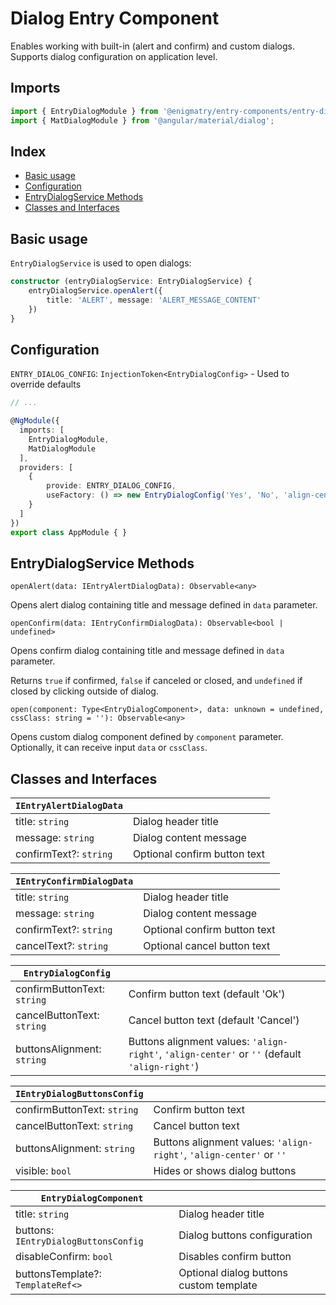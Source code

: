 # Dialog Entry Component

Enables working with built-in (alert and confirm) and custom dialogs. Supports dialog configuration on application level.

## Imports

```ts
import { EntryDialogModule } from '@enigmatry/entry-components/entry-dialog';
import { MatDialogModule } from '@angular/material/dialog';
```

## Index

* [Basic usage](#basic-usage)
* [Configuration](#configuration)
* [EntryDialogService Methods](#entrydialogservice-methods)
* [Classes and Interfaces](#classes-and-interfaces)

## Basic usage

`EntryDialogService` is used to open dialogs:

```ts
constructor (entryDialogService: EntryDialogService) {
    entryDialogService.openAlert({
        title: 'ALERT', message: 'ALERT_MESSAGE_CONTENT'
    })
}
```

## Configuration

`ENTRY_DIALOG_CONFIG`: `InjectionToken<EntryDialogConfig>` - Used to override defaults

```ts
// ...

@NgModule({
  imports: [
    EntryDialogModule,
    MatDialogModule
  ],
  providers: [
    {
        provide: ENTRY_DIALOG_CONFIG,
        useFactory: () => new EntryDialogConfig('Yes', 'No', 'align-center')
    }
  ]
})
export class AppModule { }
```

## EntryDialogService Methods

`openAlert(data: IEntryAlertDialogData): Observable<any>`

Opens alert dialog containing title and message defined in `data` parameter.

`openConfirm(data: IEntryConfirmDialogData): Observable<bool | undefined>`

Opens confirm dialog containing title and message defined in `data` parameter.

Returns `true` if confirmed, `false` if canceled or closed, and `undefined` if closed by clicking outside of dialog.

`open(component: Type<EntryDialogComponent>, data: unknown = undefined, cssClass: string = ''): Observable<any>`

Opens custom dialog component defined by `component` parameter. Optionally, it can receive input `data` or `cssClass`.

## Classes and Interfaces

| `IEntryAlertDialogData` |  |
| - | - |
| title: `string` | Dialog header title |
| message: `string` | Dialog content message |
| confirmText?: `string` | Optional confirm button text |

| `IEntryConfirmDialogData` |  |
| - | - |
| title: `string` | Dialog header title |
| message: `string` | Dialog content message |
| confirmText?: `string` | Optional confirm button text |
| cancelText?: `string` | Optional cancel button text |

| `EntryDialogConfig` |  |
| - | - |
| confirmButtonText: `string` | Confirm button text (default 'Ok') |
| cancelButtonText: `string` | Cancel button text (default 'Cancel') |
| buttonsAlignment: `string` | Buttons alignment values: `'align-right'`, `'align-center'` or `''` (default `'align-right'`) |

| `IEntryDialogButtonsConfig` |  |
| - | - |
| confirmButtonText: `string` | Confirm button text |
| cancelButtonText: `string` | Cancel button text |
| buttonsAlignment: `string` | Buttons alignment values: `'align-right'`, `'align-center'` or `''` |
| visible: `bool` | Hides or shows dialog buttons |

| `EntryDialogComponent` |  |
| - | - |
| title: `string` | Dialog header title |
| buttons: `IEntryDialogButtonsConfig` | Dialog buttons configuration |
| disableConfirm: `bool` | Disables confirm button  |
| buttonsTemplate?: `TemplateRef<>` | Optional dialog buttons custom template |
